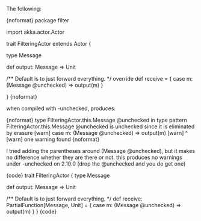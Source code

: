 The following:

{noformat}
package filter

import akka.actor.Actor

trait FilteringActor extends Actor {
  
  type Message
  
  def output: Message => Unit
  
  /** Default is to just forward everything. */
  override def receive = {
    case m: (Message @unchecked) => output(m)
  }

}
{noformat}

when compiled with -unchecked, produces:

{noformat}
type FilteringActor.this.Message @unchecked in type pattern FilteringActor.this.Message @unchecked is unchecked since it is eliminated by erasure
[warn]     case m: (Message @unchecked) => output(m)
[warn]                       ^
[warn] one warning found
{noformat}

I tried adding the parentheses around (Message @unchecked), but it makes no difference whether they are there or not.
this produces no warnings under -unchecked on 2.10.0  (drop the @unchecked and you do get one)

{code}
trait FilteringActor  {
  type Message

  def output: Message => Unit

  /** Default is to just forward everything. */
  def receive: PartialFunction[Message, Unit] = {
    case m: (Message @unchecked) => output(m)
  }
}
{code}
